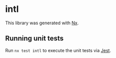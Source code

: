 # intl

This library was generated with [Nx](https://nx.dev).

## Running unit tests

Run `nx test intl` to execute the unit tests via [Jest](https://jestjs.io).
